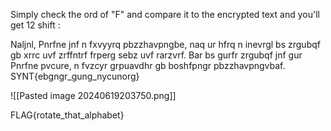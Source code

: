 Simply check the ord of "F" and compare it to the encrypted text and you'll get 12 shift :

Naljnl, Pnrfne jnf n fxvyyrq pbzzhavpngbe, naq ur hfrq n inevrgl bs zrgubqf gb xrrc uvf zrffntrf frperg sebz uvf rarzvrf. Bar bs gurfr zrgubqf jnf gur Pnrfne pvcure, n fvzcyr grpuavdhr gb boshfpngr pbzzhavpngvbaf. SYNT{ebgngr_gung_nycunorg}

![[Pasted image 20240619203750.png]]

FLAG{rotate_that_alphabet}